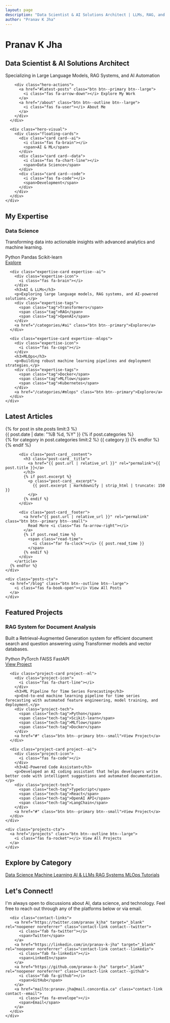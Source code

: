 ```yaml
---
layout: page
description: "Data Scientist & AI Solutions Architect | LLMs, RAG, and Intelligent Automation"
author: "Pranav K Jha"
---
```


<div class="hero-section">
  <div class="container">
    <div class="hero-content">
      <div class="hero-text">
        <h1 class="hero-title">Pranav K Jha</h1>
        <h2 class="hero-subtitle">Data Scientist & AI Solutions Architect</h2>
        <p class="hero-description">
          Specializing in <span class="highlight">Large Language Models</span>, 
          <span class="highlight">RAG Systems</span>, and 
          <span class="highlight">AI Automation</span>
        </p>
        
        <div class="hero-actions">
          <a href="#latest-posts" class="btn btn--primary btn--large">
            <i class="fas fa-arrow-down"></i> Explore My Work
          </a>
          <a href="/about" class="btn btn--outline btn--large">
            <i class="fas fa-user"></i> About Me
          </a>
        </div>
      </div>
      
      <div class="hero-visual">
        <div class="floating-cards">
          <div class="card card--ai">
            <i class="fas fa-brain"></i>
            <span>AI & ML</span>
          </div>
          <div class="card card--data">
            <i class="fas fa-chart-line"></i>
            <span>Data Science</span>
          </div>
          <div class="card card--code">
            <i class="fas fa-code"></i>
            <span>Development</span>
          </div>
        </div>
      </div>
    </div>
  </div>
  
  <div class="social-links">
    <a href="https://twitter.com/pranav_kjha" target="_blank" rel="noopener noreferrer" class="social-link social--twitter">
      <i class="fab fa-twitter"></i>
    </a>
    <a href="https://linkedin.com/in/pranav-k-jha" target="_blank" rel="noopener noreferrer" class="social-link social--linkedin">
      <i class="fab fa-linkedin"></i>
    </a>
    <a href="https://github.com/pranav-k-jha" target="_blank" rel="noopener noreferrer" class="social-link social--github">
      <i class="fab fa-github"></i>
    </a>
    <a href="mailto:pranav.jha@mail.concordia.ca" class="social-link social--email">
      <i class="fas fa-envelope"></i>
    </a>
  </div>
</div>

<section class="expertise-section">
  <div class="container">
    <h2 class="section-title">My Expertise</h2>
    <div class="expertise-grid">
      <div class="expertise-card expertise--data">
        <div class="expertise-icon">
          <i class="fas fa-chart-line"></i>
        </div>
        <h3>Data Science</h3>
        <p>Transforming data into actionable insights with advanced analytics and machine learning.</p>
        <div class="expertise-tags">
          <span class="tag">Python</span>
          <span class="tag">Pandas</span>
          <span class="tag">Scikit-learn</span>
        </div>
        <a href="/categories/#data-science" class="btn btn--primary">Explore</a>
      </div>
      
      <div class="expertise-card expertise--ai">
        <div class="expertise-icon">
          <i class="fas fa-brain"></i>
        </div>
        <h3>AI & LLMs</h3>
        <p>Exploring large language models, RAG systems, and AI-powered solutions.</p>
        <div class="expertise-tags">
          <span class="tag">Transformers</span>
          <span class="tag">RAG</span>
          <span class="tag">OpenAI</span>
        </div>
        <a href="/categories/#ai" class="btn btn--primary">Explore</a>
      </div>
      
      <div class="expertise-card expertise--mlops">
        <div class="expertise-icon">
          <i class="fas fa-cogs"></i>
        </div>
        <h3>MLOps</h3>
        <p>Building robust machine learning pipelines and deployment strategies.</p>
        <div class="expertise-tags">
          <span class="tag">Docker</span>
          <span class="tag">MLflow</span>
          <span class="tag">Kubernetes</span>
        </div>
        <a href="/categories/#mlops" class="btn btn--primary">Explore</a>
      </div>
    </div>
  </div>
</section>

<section class="latest-posts" id="latest-posts">
  <div class="container">
    <h2 class="section-title">Latest Articles</h2>
    <div class="posts-grid">
      {% for post in site.posts limit:3 %}
        <article class="post-card">
          <div class="post-card__header">
            <div class="post-card__meta">
              <time class="post-date">
                <i class="far fa-calendar-alt"></i>
                {{ post.date | date: "%B %d, %Y" }}
              </time>
              {% if post.categories %}
                <div class="post-categories">
                  {% for category in post.categories limit:2 %}
                    <span class="category-tag">{{ category }}</span>
                  {% endfor %}
                </div>
              {% endif %}
            </div>
          </div>
          
          <div class="post-card__content">
            <h3 class="post-card__title">
              <a href="{{ post.url | relative_url }}" rel="permalink">{{ post.title }}</a>
            </h3>
            {% if post.excerpt %}
              <p class="post-card__excerpt">
                {{ post.excerpt | markdownify | strip_html | truncate: 150 }}
              </p>
            {% endif %}
          </div>
          
          <div class="post-card__footer">
            <a href="{{ post.url | relative_url }}" rel="permalink" class="btn btn--primary btn--small">
              Read More <i class="fas fa-arrow-right"></i>
            </a>
            {% if post.read_time %}
              <span class="read-time">
                <i class="far fa-clock"></i> {{ post.read_time }}
              </span>
            {% endif %}
          </div>
        </article>
      {% endfor %}
    </div>
    
    <div class="posts-cta">
      <a href="/blog" class="btn btn--outline btn--large">
        <i class="fas fa-book-open"></i> View All Posts
      </a>
    </div>
  </div>
</section>

<section class="projects-section">
  <div class="container">
    <h2 class="section-title">Featured Projects</h2>
    <div class="projects-grid">
      <div class="project-card project--rag">
        <div class="project-icon">
          <i class="fas fa-search"></i>
        </div>
        <h3>RAG System for Document Analysis</h3>
        <p>Built a Retrieval-Augmented Generation system for efficient document search and question answering using Transformer models and vector databases.</p>
        <div class="project-tech">
          <span class="tech-tag">Python</span>
          <span class="tech-tag">PyTorch</span>
          <span class="tech-tag">FAISS</span>
          <span class="tech-tag">FastAPI</span>
        </div>
        <a href="#" class="btn btn--primary btn--small">View Project</a>
      </div>
      
      <div class="project-card project--ml">
        <div class="project-icon">
          <i class="fas fa-chart-line"></i>
        </div>
        <h3>ML Pipeline for Time Series Forecasting</h3>
        <p>End-to-end machine learning pipeline for time series forecasting with automated feature engineering, model training, and deployment.</p>
        <div class="project-tech">
          <span class="tech-tag">Python</span>
          <span class="tech-tag">Scikit-learn</span>
          <span class="tech-tag">MLflow</span>
          <span class="tech-tag">Docker</span>
        </div>
        <a href="#" class="btn btn--primary btn--small">View Project</a>
      </div>
      
      <div class="project-card project--ai">
        <div class="project-icon">
          <i class="fas fa-code"></i>
        </div>
        <h3>AI-Powered Code Assistant</h3>
        <p>Developed an AI coding assistant that helps developers write better code with intelligent suggestions and automated documentation.</p>
        <div class="project-tech">
          <span class="tech-tag">TypeScript</span>
          <span class="tech-tag">React</span>
          <span class="tech-tag">OpenAI API</span>
          <span class="tech-tag">LangChain</span>
        </div>
        <a href="#" class="btn btn--primary btn--small">View Project</a>
      </div>
    </div>
    
    <div class="projects-cta">
      <a href="/projects" class="btn btn--outline btn--large">
        <i class="fas fa-rocket"></i> View All Projects
      </a>
    </div>
  </div>
</section>

<section class="categories-section">
  <div class="container">
    <h2 class="section-title">Explore by Category</h2>
    <div class="categories-grid">
      <a href="/categories/#data-science" class="category-card category--data">
        <i class="fas fa-chart-bar"></i>
        <span>Data Science</span>
      </a>
      <a href="/categories/#machine-learning" class="category-card category--ml">
        <i class="fas fa-brain"></i>
        <span>Machine Learning</span>
      </a>
      <a href="/categories/#ai" class="category-card category--ai">
        <i class="fas fa-robot"></i>
        <span>AI & LLMs</span>
      </a>
      <a href="/categories/#rag" class="category-card category--rag">
        <i class="fas fa-search"></i>
        <span>RAG Systems</span>
      </a>
      <a href="/categories/#mlops" class="category-card category--mlops">
        <i class="fas fa-cogs"></i>
        <span>MLOps</span>
      </a>
      <a href="/categories/#tutorials" class="category-card category--tutorials">
        <i class="fas fa-book"></i>
        <span>Tutorials</span>
      </a>
    </div>
  </div>
</section>

<section class="contact-section">
  <div class="container">
    <div class="contact-content">
      <h2 class="section-title">Let's Connect!</h2>
      <p class="contact-description">
        I'm always open to discussions about AI, data science, and technology. 
        Feel free to reach out through any of the platforms below or via email.
      </p>
      
      <div class="contact-links">
        <a href="https://twitter.com/pranav_kjha" target="_blank" rel="noopener noreferrer" class="contact-link contact--twitter">
          <i class="fab fa-twitter"></i>
          <span>Twitter</span>
        </a>
        <a href="https://linkedin.com/in/pranav-k-jha" target="_blank" rel="noopener noreferrer" class="contact-link contact--linkedin">
          <i class="fab fa-linkedin"></i>
          <span>LinkedIn</span>
        </a>
        <a href="https://github.com/pranav-k-jha" target="_blank" rel="noopener noreferrer" class="contact-link contact--github">
          <i class="fab fa-github"></i>
          <span>GitHub</span>
        </a>
        <a href="mailto:pranav.jha@mail.concordia.ca" class="contact-link contact--email">
          <i class="fas fa-envelope"></i>
          <span>Email</span>
        </a>
      </div>
    </div>
  </div>
</section>

